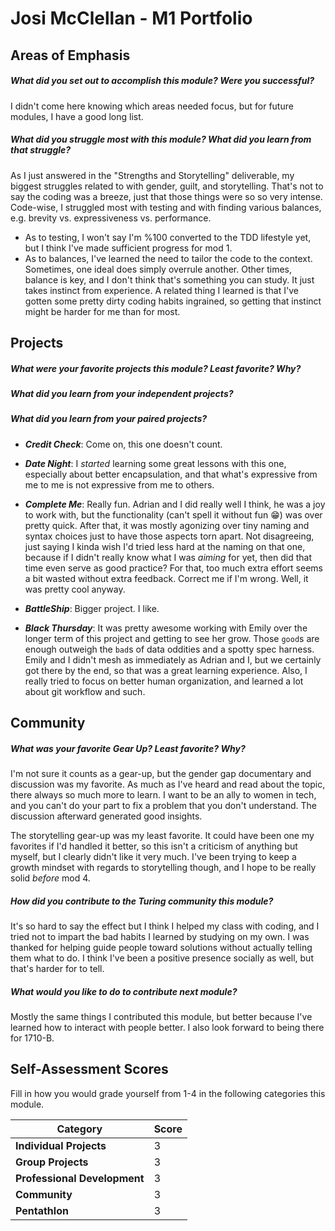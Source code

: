 # Josi McClellan - M1 Portfolio

## Areas of Emphasis

##### What did you set out to accomplish this module? Were you successful?
I didn't come here knowing which areas needed focus, but for future modules, I have a good long list.

##### What did you struggle most with this module? What did you learn from that struggle?
As I just answered in the "Strengths and Storytelling" deliverable, my biggest struggles related to with gender, guilt, and storytelling.  That's not to say the coding was a breeze, just that those things were so so very intense.  Code-wise, I struggled most with testing and with finding various balances, e.g. brevity vs. expressiveness vs. performance.

- As to testing, I won't say I'm %100 converted to the TDD lifestyle yet, but I think I've made sufficient progress for mod 1.
- As to balances, I've learned the need to tailor the code to the context.  Sometimes, one ideal does simply overrule another.  Other times, balance is key, and I don't think that's something you can study.  It just takes instinct from experience.  A related thing I learned is that I've gotten some pretty dirty coding habits ingrained, so getting that instinct might be harder for me than for most.

## Projects

##### What were your favorite projects this module? Least favorite? Why?
##### What did you learn from your independent projects?
##### What did you learn from your paired projects?
- ___Credit Check___: Come on, this one doesn't count.

- ___Date Night___: I *started* learning some great lessons with this one, especially about better encapsulation, and that what's expressive from me to me is not expressive from me to others.

- ___Complete Me___: Really fun. Adrian and I did really well I think, he was a joy to work with, but the functionality (can't spell it without fun 😁) was over pretty quick.  After that, it was mostly agonizing over tiny naming and syntax choices just to have those aspects torn apart.  Not disagreeing, just saying I kinda wish I'd tried less hard at the naming on that one, because if I didn't really know what I was *aiming* for yet, then did that time even serve as good practice?  For that, too much extra effort seems a bit wasted without extra feedback.  Correct me if I'm wrong.  Well, it was pretty cool anyway.

- ___BattleShip___: Bigger project.  I like.

- ___Black Thursday___: It was pretty awesome working with Emily over the longer term of this project and getting to see her grow.  Those `good`s are enough outweigh the `bad`s of data oddities and a spotty spec harness.  Emily and I didn't mesh as immediately as Adrian and I, but we certainly got there by the end, so that was a great learning experience.  Also, I really tried to focus on better human organization, and learned a lot about git workflow and such.

## Community

##### What was your favorite Gear Up? Least favorite? Why?
I'm not sure it counts as a gear-up, but the gender gap documentary and discussion was my favorite.  As much as I've heard and read about the topic, there always so much more to learn.  I want to be an ally to women in tech, and you can't do your part to fix a problem that you don't understand.  The discussion afterward generated good insights.

The storytelling gear-up was my least favorite.  It could have been one my favorites if I'd handled it better, so this isn't a criticism of anything but myself, but I clearly didn't like it very much.  I've been trying to keep a growth mindset with regards to storytelling though, and I hope to be really solid *before* mod 4.

##### How did you contribute to the Turing community this module?
It's so hard to say the effect but I think I helped my class with coding, and I tried not to impart the bad habits I learned by studying on my own.  I was thanked for helping guide people toward solutions without actually telling them what to do.  I think I've been a positive presence socially as well, but that's harder for to tell.

##### What would you like to do to contribute next module?
Mostly the same things I contributed this module, but better because I've learned how to interact with people better.  I also look forward to being there for 1710-B.


## Self-Assessment Scores

Fill in how you would grade yourself from 1-4 in the following categories this module.

| Category                     | Score |
| -----------------------------| ----- |
| **Individual Projects**      |   3   |
| **Group Projects**           |   3   |
| **Professional Development** |   3   |
| **Community**                |   3   |
| **Pentathlon**               |   3   |
